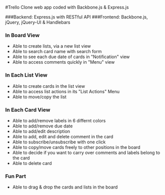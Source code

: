 #Trello Clone web app coded with Backbone.js & Express.js

###Backend: Express.js with RESTful API
###Frontend: Backbone.js, jQuery, jQuery-UI & Handlebars

### In Board View
* Able to create lists, via a new list view
* Able to search card name with search form
* Able to see each due date of cards in "Notification" view
* Able to access comments quickly in "Menu" view

### In Each List View
* Able to create cards in the list view
* Able to access list actions in its "List Actions" Menu
* Able to move/copy the list

### In Each Card View
* Able to add/remove labels in 6 differnt colors
* Able to add/remove due date
* Able to add/edit description
* Able to add, edit and delete comment in the card
* Able to subscribe/unsubscribe with one click
* Able to copy/move cards freely to other positions in the board
* Able to decide if you want to carry over comments and labels belong to the card
* Able to delete card

### Fun Part
* Able to drag & drop the cards and lists in the board
